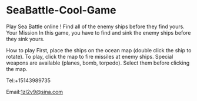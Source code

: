 # SeaBattle-Cool-Game

Play Sea Battle online ! Find all of the enemy ships before they find yours. Your Mission In this game, you have to find and sink the enemy ships before they sink yours.	

How to play
First, place the ships on the ocean map (double click the ship to rotate).
To play, click the map to fire missiles at enemy ships. Special weapons are available (planes, bomb, torpedo). Select them before clicking the map.

Tel:+15143989735

Email:1zl2v9@sina.com
